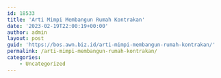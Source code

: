 ```yaml
---
id: 18533
title: 'Arti Mimpi Membangun Rumah Kontrakan'
date: '2023-02-19T22:00:19+00:00'
author: admin
layout: post
guid: 'https://bos.awn.biz.id/arti-mimpi-membangun-rumah-kontrakan/'
permalink: /arti-mimpi-membangun-rumah-kontrakan/
categories:
    - Uncategorized
---
```


